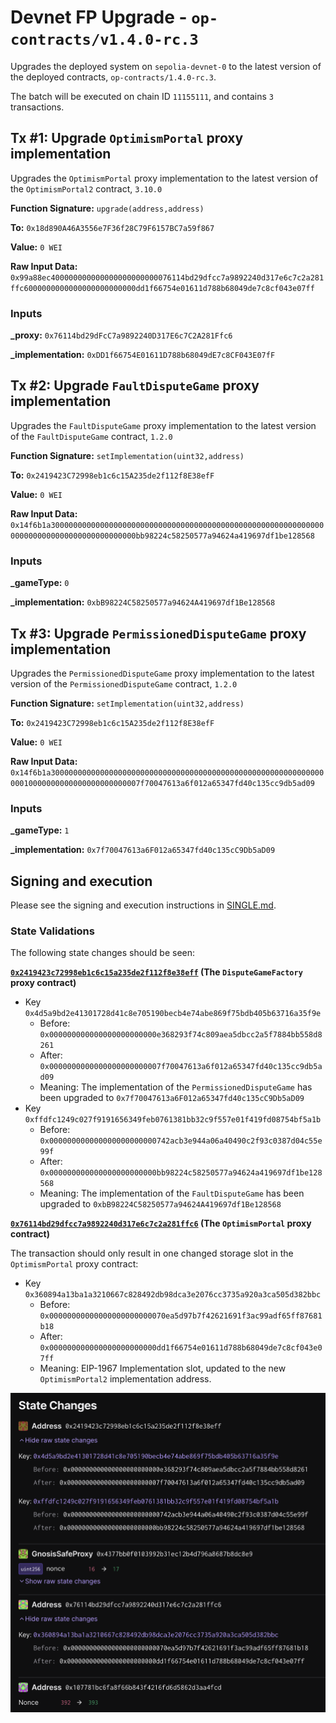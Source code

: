 # Devnet FP Upgrade - `op-contracts/v1.4.0-rc.3`

Upgrades the deployed system on `sepolia-devnet-0` to the latest version of the deployed contracts, `op-contracts/1.4.0-rc.3`.

The batch will be executed on chain ID `11155111`, and contains `3` transactions.

## Tx #1: Upgrade `OptimismPortal` proxy implementation

Upgrades the `OptimismPortal` proxy implementation to the latest version of the `OptimismPortal2` contract, `3.10.0`

**Function Signature:** `upgrade(address,address)`

**To:** `0x18d890A46A3556e7F36f28C79F6157BC7a59f867`

**Value:** `0 WEI`

**Raw Input Data:** `0x99a88ec400000000000000000000000076114bd29dfcc7a9892240d317e6c7c2a281ffc6000000000000000000000000dd1f66754e01611d788b68049de7c8cf043e07ff`

### Inputs

**\_proxy:** `0x76114bd29dFcC7a9892240D317E6c7C2A281Ffc6`

**\_implementation:** `0xDD1f66754E01611D788b68049dE7c8CF043E07fF`

## Tx #2: Upgrade `FaultDisputeGame` proxy implementation

Upgrades the `FaultDisputeGame` proxy implementation to the latest version of the `FaultDisputeGame` contract, `1.2.0`

**Function Signature:** `setImplementation(uint32,address)`

**To:** `0x2419423C72998eb1c6c15A235de2f112f8E38efF`

**Value:** `0 WEI`

**Raw Input Data:** `0x14f6b1a30000000000000000000000000000000000000000000000000000000000000000000000000000000000000000bb98224c58250577a94624a419697df1be128568`

### Inputs

**\_gameType:** `0`

**\_implementation:** `0xbB98224C58250577a94624A419697df1Be128568`

## Tx #3: Upgrade `PermissionedDisputeGame` proxy implementation

Upgrades the `PermissionedDisputeGame` proxy implementation to the latest version of the `PermissionedDisputeGame` contract, `1.2.0`

**Function Signature:** `setImplementation(uint32,address)`

**To:** `0x2419423C72998eb1c6c15A235de2f112f8E38efF`

**Value:** `0 WEI`

**Raw Input Data:** `0x14f6b1a300000000000000000000000000000000000000000000000000000000000000010000000000000000000000007f70047613a6f012a65347fd40c135cc9db5ad09`

### Inputs

**\_gameType:** `1`

**\_implementation:** `0x7f70047613a6F012a65347fd40c135cC9Db5aD09`

## Signing and execution

Please see the signing and execution instructions in [SINGLE.md](../../../SINGLE.md).

### State Validations

The following state changes should be seen:

**[`0x2419423c72998eb1c6c15a235de2f112f8e38eff`][dgf-prox-etherscan] (The `DisputeGameFactory` proxy contract)**

- Key `0x4d5a9bd2e41301728d41c8e705190becb4e74abe869f75bdb405b63716a35f9e`
  - Before: `0x000000000000000000000000e368293f74c809aea5dbcc2a5f7884bb558d8261`
  - After: `0x0000000000000000000000007f70047613a6f012a65347fd40c135cc9db5ad09`
  - Meaning: The implementation of the `PermissionedDisputeGame` has been upgraded to `0x7f70047613a6F012a65347fd40c135cC9Db5aD09`
- Key `0xffdfc1249c027f9191656349feb0761381bb32c9f557e01f419fd08754bf5a1b`
  - Before: `0x000000000000000000000000742acb3e944a06a40490c2f93c0387d04c55e99f`
  - After: `0x000000000000000000000000bb98224c58250577a94624a419697df1be128568`
  - Meaning: The implementation of the `FaultDisputeGame` has been upgraded to `0xbB98224C58250577a94624A419697df1Be128568`

**[`0x76114bd29dfcc7a9892240d317e6c7c2a281ffc6`][portal-prox-etherscan] (The `OptimismPortal` proxy contract)**

The transaction should only result in one changed storage slot in the `OptimismPortal` proxy contract:

- Key `0x360894a13ba1a3210667c828492db98dca3e2076cc3735a920a3ca505d382bbc`
  - Before: `0x00000000000000000000000070ea5d97b7f42621691f3ac99adf65ff87681b18`
  - After: `0x000000000000000000000000dd1f66754e01611d788b68049de7c8cf043e07ff`
  - Meaning: EIP-1967 Implementation slot, updated to the new `OptimismPortal2` implementation address.

![state_diff](./images/state_diff.png)

[dgf-prox-etherscan]: https://sepolia.etherscan.io/address/0x2419423c72998eb1c6c15a235de2f112f8e38eff
[portal-prox-etherscan]: https://sepolia.etherscan.io/address/0x76114bd29dfcc7a9892240d317e6c7c2a281ffc6
